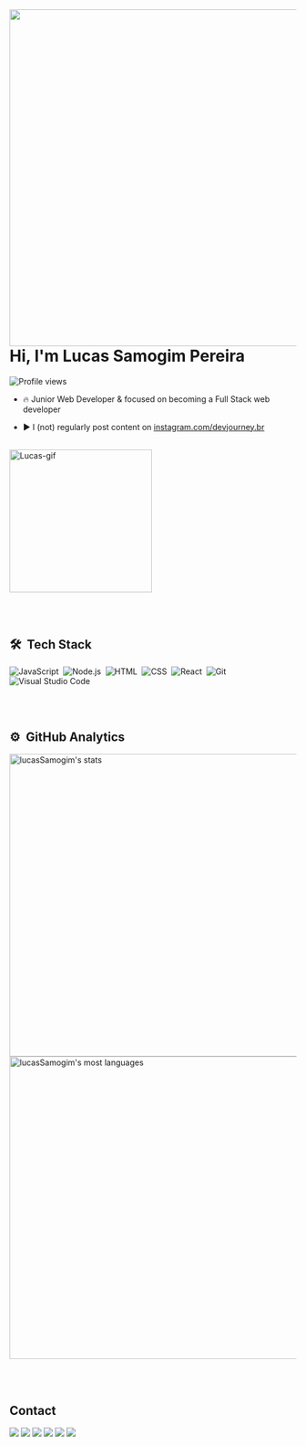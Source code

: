 <img align="right" height="590em" src="https://raw.githubusercontent.com/gist/lucasSamogim/0a7bfd312535577d59e6378b0295150f/raw/4daa757085b8791f1359db5fef6dad2ad299b9bf/githubcard.svg"/>
<h1 align="left">Hi, I'm Lucas Samogim Pereira</h1>
<p align="left"> <img src="https://komarev.com/ghpvc/?username=lucasSamogim&color=yellow" alt="Profile views" /> </p>

- 🔥 Junior Web Developer & focused on becoming a Full Stack web developer 

- ▶️ I (not) regularly post content on [instagram.com/devjourney.br](https://www.instagram.com/devjourney.br/)

<br>

<div>
  <img align="center" width="250" alt="Lucas-gif" src="https://media.giphy.com/media/3ornk57KwDXf81rjWM/giphy.gif">
</div>

<br><br>

## 🛠 &nbsp;Tech Stack

![JavaScript](https://img.shields.io/badge/-JavaScript-05122A?style=flat&logo=javascript)&nbsp;
![Node.js](https://img.shields.io/badge/-Node.js-05122A?style=flat&logo=node.js)&nbsp;
![HTML](https://img.shields.io/badge/-HTML-05122A?style=flat&logo=HTML5)&nbsp;
![CSS](https://img.shields.io/badge/-CSS-05122A?style=flat&logo=CSS3&logoColor=1572B6)&nbsp;
![React](https://img.shields.io/badge/-React-05122A?style=flat&logo=react)&nbsp;
![Git](https://img.shields.io/badge/-Git-05122A?style=flat&logo=git)&nbsp;
![Visual Studio Code](https://img.shields.io/badge/-Visual%20Studio%20Code-05122A?style=flat&logo=visual-studio-code&logoColor=007ACC)&nbsp;

<br><br>

## ⚙️ &nbsp;GitHub Analytics

<p align="left">
<img width="530em" src="https://github-readme-stats.vercel.app/api?username=lucasSamogim&show_icons=true&theme=tokyonight" alt="lucasSamogim's stats"/>
<img width="530em" src="https://github-readme-stats.vercel.app/api/top-langs/?username=lucasSamogim&layout=compact&theme=tokyonight" alt="lucasSamogim's most languages"/>
</p>

<br><br>

## Contact

<div>
    <a href="https://www.linkedin.com/in/lucassamogimpereira/" target="_blank"><img src="https://img.shields.io/badge/LinkedIn-0077B5?style=for-the-badge&logo=linkedin&logoColor=white" target="_blank"></a>
    <a href="https://github.com/lucasSamogim" target="_blank"><img src="https://img.shields.io/badge/GitHub-100000?style=for-the-badge&logo=github&logoColor=white" target="_blank"></a>
    <a href="https://www.facebook.com/lsamogim" target="_blank"><img src="https://img.shields.io/badge/Facebook-1877F2?style=for-the-badge&logo=facebook&logoColor=white" target="_blank"></a>
    <a href="https://www.instagram.com/lsamogim/" target="_blank"><img src="https://img.shields.io/badge/Instagram-E4405F?style=for-the-badge&logo=instagram&logoColor=white" target="_blank"></a>
    <a href="mailto:lsamogim.dev@gmail.com" target="_blank"><img src="https://img.shields.io/badge/Gmail-D14836?style=for-the-badge&logo=gmail&logoColor=white" target="_blank"></a>
    <a href="https://wa.me/+5514998667114" target="_blank"><img src="https://img.shields.io/badge/WhatsApp-25D366?style=for-the-badge&logo=whatsapp&logoColor=white" target="_blank"></a>
</div>

